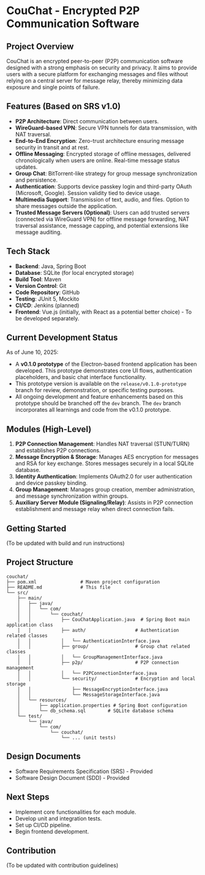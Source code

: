 # CouChat - Encrypted P2P Communication Software

## Project Overview

CouChat is an encrypted peer-to-peer (P2P) communication software designed with a strong emphasis on security and privacy. It aims to provide users with a secure platform for exchanging messages and files without relying on a central server for message relay, thereby minimizing data exposure and single points of failure.

## Features (Based on SRS v1.0)

- **P2P Architecture**: Direct communication between users.
- **WireGuard-based VPN**: Secure VPN tunnels for data transmission, with NAT traversal.
- **End-to-End Encryption**: Zero-trust architecture ensuring message security in transit and at rest.
- **Offline Messaging**: Encrypted storage of offline messages, delivered chronologically when users are online. Real-time message status updates.
- **Group Chat**: BitTorrent-like strategy for group message synchronization and persistence.
- **Authentication**: Supports device passkey login and third-party OAuth (Microsoft, Google). Session validity tied to device usage.
- **Multimedia Support**: Transmission of text, audio, and files. Option to share messages outside the application.
- **Trusted Message Servers (Optional)**: Users can add trusted servers (connected via WireGuard VPN) for offline message forwarding, NAT traversal assistance, message capping, and potential extensions like message auditing.

## Tech Stack

- **Backend**: Java, Spring Boot
- **Database**: SQLite (for local encrypted storage)
- **Build Tool**: Maven
- **Version Control**: Git
- **Code Repository**: GitHub
- **Testing**: JUnit 5, Mockito
- **CI/CD**: Jenkins (planned)
- **Frontend**: Vue.js (initially, with React as a potential better choice) - To be developed separately.

## Current Development Status

As of June 10, 2025:

*   A **v0.1.0 prototype** of the Electron-based frontend application has been developed. This prototype demonstrates core UI flows, authentication placeholders, and basic chat interface functionality.
*   This prototype version is available on the `release/v0.1.0-prototype` branch for review, demonstration, or specific testing purposes.
*   All ongoing development and feature enhancements based on this prototype should be branched off the `dev` branch. The `dev` branch incorporates all learnings and code from the v0.1.0 prototype.

## Modules (High-Level)

1.  **P2P Connection Management**: Handles NAT traversal (STUN/TURN) and establishes P2P connections.
2.  **Message Encryption & Storage**: Manages AES encryption for messages and RSA for key exchange. Stores messages securely in a local SQLite database.
3.  **Identity Authentication**: Implements OAuth2.0 for user authentication and device passkey binding.
4.  **Group Management**: Manages group creation, member administration, and message synchronization within groups.
5.  **Auxiliary Server Module (Signaling/Relay)**: Assists in P2P connection establishment and message relay when direct connection fails.

## Getting Started

(To be updated with build and run instructions)

## Project Structure

```
couchat/
├── pom.xml                # Maven project configuration
├── README.md              # This file
└── src/
    ├── main/
    │   ├── java/
    │   │   └── com/
    │   │       └── couchat/
    │   │           ├── CouChatApplication.java  # Spring Boot main application class
    │   │           ├── auth/                  # Authentication related classes
    │   │           │   └── AuthenticationInterface.java
    │   │           ├── group/                 # Group chat related classes
    │   │           │   └── GroupManagementInterface.java
    │   │           ├── p2p/                   # P2P connection management
    │   │           │   └── P2PConnectionInterface.java
    │   │           └── security/              # Encryption and local storage
    │   │               ├── MessageEncryptionInterface.java
    │   │               └── MessageStorageInterface.java
    │   └── resources/
    │       ├── application.properties # Spring Boot configuration
    │       └── db_schema.sql        # SQLite database schema
    └── test/
        └── java/
            └── com/
                └── couchat/
                    └── ... (unit tests)
```

## Design Documents

- Software Requirements Specification (SRS) - Provided
- Software Design Document (SDD) - Provided

## Next Steps

- Implement core functionalities for each module.
- Develop unit and integration tests.
- Set up CI/CD pipeline.
- Begin frontend development.

## Contribution

(To be updated with contribution guidelines)
